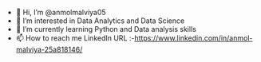 - 👋 Hi, I’m @anmolmalviya05
- 👀 I’m interested in Data Analytics and Data Science
- 🌱 I’m currently learning Python and Data analysis skills
- 📫 How to reach me LinkedIn URL :-https://www.linkedin.com/in/anmol-malviya-25a818146/

<!---
anmolmalviya05/anmolmalviya05 is a ✨ special ✨ repository because its `README.md` (this file) appears on your GitHub profile.
You can click the Preview link to take a look at your changes.
--->
